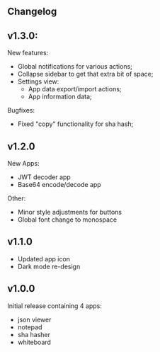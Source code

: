 Changelog
---

v1.3.0:
--
New features:
- Global notifications for various actions;
- Collapse sidebar to get that extra bit of space;
- Settings view:
  - App data export/import actions;
  - App information data;

Bugfixes:
- Fixed "copy" functionality for sha hash;


v1.2.0
--
New Apps:
- JWT decoder app
- Base64 encode/decode app

Other:
- Minor style adjustments for buttons
- Global font change to monospace


v1.1.0
--
- Updated app icon
- Dark mode re-design


v1.0.0
--
Initial release containing 4 apps:
- json viewer
- notepad
- sha hasher
- whiteboard
